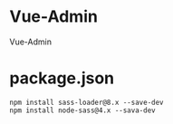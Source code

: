 # Vue-Admin
Vue-Admin

# package.json
```
npm install sass-loader@8.x --save-dev
npm install node-sass@4.x --sava-dev
```
